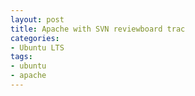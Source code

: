 ```yaml
---
layout: post
title: Apache with SVN reviewboard trac
categories:
- Ubuntu LTS
tags:
- ubuntu
- apache
---
```



